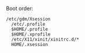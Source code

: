 Boot order:

```
/etc/gdm/Xsession
  /etc/.profile
  $HOME/.profile
  $HOME/.xprofile
  /etc/X11/xinit/xinitrc.d/*
  HOME/.xsession
```
